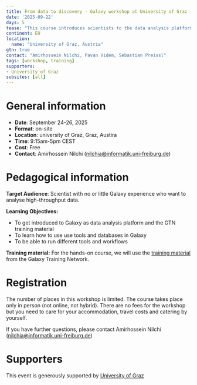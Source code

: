 ```yaml
---
title: From data to discovery - Galaxy workshop at University of Graz
date: '2025-09-22'
days: 5
tease: "This course introduces scientists to the data analysis platform Galaxy. The course is an intermediate course; there is no requirement of any programming skills."
continent: EU
location:
  name: "University of Graz, Austria"
gtn: true
contact: "Amirhossein Nilchi, Pavan Videm, Sebastian Preissl"
tags: [workshop, training]
supporters:
- University of Graz
subsites: [all]
---
```


# General information

- **Date**: September 24-26, 2025
- **Format**: on-site
- **Location**: university of Graz, Graz, Austira
- **Time**: 9:15am-5pm CEST
- **Cost**: Free
- **Contact**: Amirhossein Nilchi ([nilchia@informatik.uni-freiburg.de](mailto:nilchia@informatik.uni-freiburg.de))

# Pedagogical information

**Target Audience**: Scientist with no or little Galaxy experience who want to analyse high-throughput data.

**Learning Objectives:**
* To get introduced to Galaxy as data analysis platform and the GTN training material
* To learn how to use use tools and databases in Galaxy
* To be able to run different tools and workflows

**Training material:**
For the hands-on course, we will use the [training material](https://training.galaxyproject.org) from the Galaxy Training Network.

# Registration

The number of places in this workshop is limited. The course takes place only in person (not online, not hybrid). There are no fees for the workshop but you need to care for your accommodation, travel costs and catering by yourself.

If you have further questions, please contact Amirhossein Nilchi ([nilchia@informatik.uni-freiburg.de](mailto:nilchia@informatik.uni-freiburg.de))

# Supporters

This event is generously supported by [University of Graz](https://www.uni-graz.at/en/)
